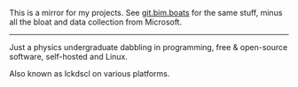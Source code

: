 




This is a mirror for my projects. See [git.bim.boats](https://git.bim.boats/?q=lckdscl) for the same stuff, minus all the bloat and data collection from Microsoft.

-------

Just a physics undergraduate dabbling in programming, free & open-source software, self-hosted and Linux.

Also known as lckdscl on various platforms.
